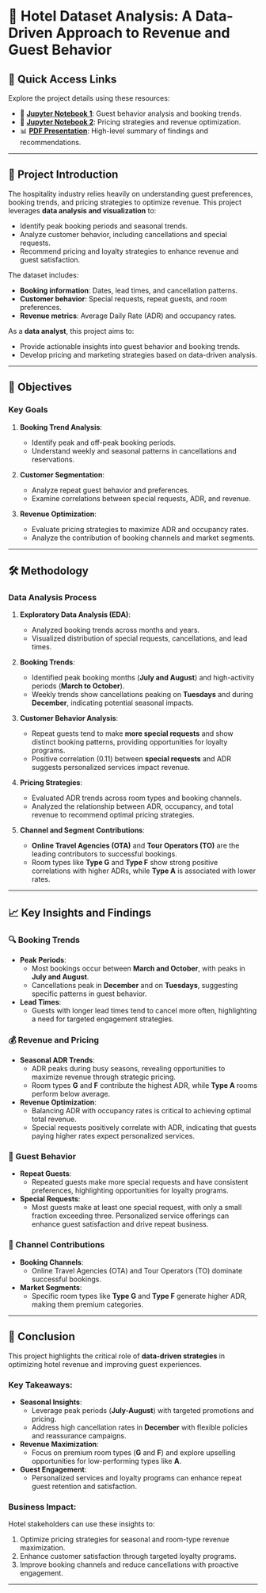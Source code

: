 # 🏨 Hotel Dataset Analysis: A Data-Driven Approach to Revenue and Guest Behavior

## 🌟 Quick Access Links
Explore the project details using these resources:
- 📓 **[Jupyter Notebook 1](./course5_project1.ipynb)**: Guest behavior analysis and booking trends.
- 📓 **[Jupyter Notebook 2](./course5_Project2.ipynb)**: Pricing strategies and revenue optimization.
- 📊 **[PDF Presentation](./Course_5_project_ppt.pdf)**: High-level summary of findings and recommendations.

---

## 📜 Project Introduction
The hospitality industry relies heavily on understanding guest preferences, booking trends, and pricing strategies to optimize revenue. This project leverages **data analysis and visualization** to:
- Identify peak booking periods and seasonal trends.
- Analyze customer behavior, including cancellations and special requests.
- Recommend pricing and loyalty strategies to enhance revenue and guest satisfaction.

The dataset includes:
- **Booking information**: Dates, lead times, and cancellation patterns.
- **Customer behavior**: Special requests, repeat guests, and room preferences.
- **Revenue metrics**: Average Daily Rate (ADR) and occupancy rates.

As a **data analyst**, this project aims to:
- Provide actionable insights into guest behavior and booking trends.
- Develop pricing and marketing strategies based on data-driven analysis.

---

## 🎯 Objectives
### Key Goals
1. **Booking Trend Analysis**:
   - Identify peak and off-peak booking periods.
   - Understand weekly and seasonal patterns in cancellations and reservations.

2. **Customer Segmentation**:
   - Analyze repeat guest behavior and preferences.
   - Examine correlations between special requests, ADR, and revenue.

3. **Revenue Optimization**:
   - Evaluate pricing strategies to maximize ADR and occupancy rates.
   - Analyze the contribution of booking channels and market segments.

---

## 🛠️ Methodology
### Data Analysis Process
1. **Exploratory Data Analysis (EDA)**:
   - Analyzed booking trends across months and years.
   - Visualized distribution of special requests, cancellations, and lead times.

2. **Booking Trends**:
   - Identified peak booking months (**July and August**) and high-activity periods (**March to October**).
   - Weekly trends show cancellations peaking on **Tuesdays** and during **December**, indicating potential seasonal impacts.

3. **Customer Behavior Analysis**:
   - Repeat guests tend to make **more special requests** and show distinct booking patterns, providing opportunities for loyalty programs.
   - Positive correlation (0.11) between **special requests** and ADR suggests personalized services impact revenue.

4. **Pricing Strategies**:
   - Evaluated ADR trends across room types and booking channels.
   - Analyzed the relationship between ADR, occupancy, and total revenue to recommend optimal pricing strategies.

5. **Channel and Segment Contributions**:
   - **Online Travel Agencies (OTA)** and **Tour Operators (TO)** are the leading contributors to successful bookings.
   - Room types like **Type G** and **Type F** show strong positive correlations with higher ADRs, while **Type A** is associated with lower rates.

---

## 📈 Key Insights and Findings
### 🔍 Booking Trends
- **Peak Periods**:
  - Most bookings occur between **March and October**, with peaks in **July and August**.
  - Cancellations peak in **December** and on **Tuesdays**, suggesting specific patterns in guest behavior.
- **Lead Times**:
  - Guests with longer lead times tend to cancel more often, highlighting a need for targeted engagement strategies.

### 💰 Revenue and Pricing
- **Seasonal ADR Trends**:
  - ADR peaks during busy seasons, revealing opportunities to maximize revenue through strategic pricing.
  - Room types **G** and **F** contribute the highest ADR, while **Type A** rooms perform below average.
- **Revenue Optimization**:
  - Balancing ADR with occupancy rates is critical to achieving optimal total revenue.
  - Special requests positively correlate with ADR, indicating that guests paying higher rates expect personalized services.

### 🛫 Guest Behavior
- **Repeat Guests**:
  - Repeated guests make more special requests and have consistent preferences, highlighting opportunities for loyalty programs.
- **Special Requests**:
  - Most guests make at least one special request, with only a small fraction exceeding three. Personalized service offerings can enhance guest satisfaction and drive repeat business.

### 📜 Channel Contributions
- **Booking Channels**:
  - Online Travel Agencies (OTA) and Tour Operators (TO) dominate successful bookings.
- **Market Segments**:
  - Specific room types like **Type G** and **Type F** generate higher ADR, making them premium categories.

---

## 🏁 Conclusion
This project highlights the critical role of **data-driven strategies** in optimizing hotel revenue and improving guest experiences.

### Key Takeaways:
- **Seasonal Insights**:
  - Leverage peak periods (**July-August**) with targeted promotions and pricing.
  - Address high cancellation rates in **December** with flexible policies and reassurance campaigns.
- **Revenue Maximization**:
  - Focus on premium room types (**G** and **F**) and explore upselling opportunities for low-performing types like **A**.
- **Guest Engagement**:
  - Personalized services and loyalty programs can enhance repeat guest retention and satisfaction.

### Business Impact:
Hotel stakeholders can use these insights to:
1. Optimize pricing strategies for seasonal and room-type revenue maximization.
2. Enhance customer satisfaction through targeted loyalty programs.
3. Improve booking channels and reduce cancellations with proactive engagement.

---
